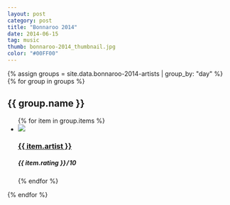 ```yaml
---
layout: post
category: post
title: "Bonnaroo 2014"
date: 2014-06-15
tag: music
thumb: bonnaroo-2014_thumbnail.jpg
color: "#00FF00"
---
```


{% assign groups = site.data.bonnaroo-2014-artists | group_by: "day" %}
{% for group in groups %}
  <h2>{{ group.name }}</h2>
  <ul class="list article-list list-photo-circle">
  {% for item in group.items %}
  <li class="list-item">
    <div class="list-row">
      <!-- <a href="{{ item.link }}"> -->
        <img src="/img/{{ page.title | slugify }}/{{ item.artist | slugify }}.jpg" class="list-image">
      <!-- </a> -->
      <a href="{{ item.link }}">
        <h3 class="list-title">{{ item.artist }}</h3>
      </a>
      <h5 class="list-detail"><em>{{ item.rating }}</em>&#8202;/&#8202;10</h5>
    </div>
  </li>
  {% endfor %}
  </ul>
{% endfor %}
